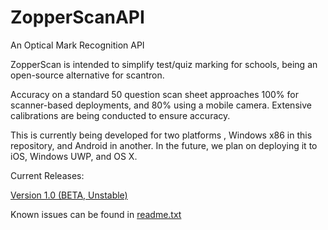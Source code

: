 # ZopperScanAPI
An Optical Mark Recognition API

ZopperScan is intended to simplify test/quiz marking for schools, being an open-source alternative for scantron.

Accuracy on a standard 50 question scan sheet approaches 100% for scanner-based deployments, and 80% using a mobile camera. Extensive calibrations are being conducted to ensure accuracy.

This is currently being developed for two platforms , Windows x86 in this repository, and Android in another.
In the future, we plan on deploying it to iOS, Windows UWP, and OS X.

Current Releases:

[Version 1.0 (BETA, Unstable)](https://github.com/DavidLu1997/ZopperScanAPI/releases/tag/1.0)

Known issues can be found in [readme.txt](https://github.com/DavidLu1997/ZopperScanAPI/blob/qtGui/readme.txt)
